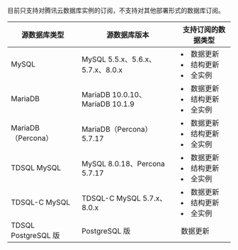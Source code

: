 目前只支持对腾讯云数据库实例的订阅，不支持对其他部署形式的数据库订阅。

| **源数据库类型**           | **源数据库版本**                  | **支持订阅的数据类型** |
| ------------------------------------- | ---------------------------------------- | ---------------------------------------- |
| MySQL | MySQL 5.5.x、5.6.x、5.7.x、8.0.x | <li>数据更新<li>结构更新<li>全实例 |
| MariaDB           | MariaDB 10.0.10、MariaDB 10.1.9 | <li>数据更新<li>结构更新<li>全实例 |
| MariaDB（Percona） | MariaDB（Percona） 5.7.17 | <li>数据更新<li>结构更新<li>全实例 |
| TDSQL MySQL | MySQL 8.0.18、Percona 5.7.17  | <li>数据更新<li>结构更新<li>全实例 |
| TDSQL-C MySQL | TDSQL-C MySQL 5.7.x、8.0.x | <li>数据更新<li>结构更新<li>全实例 |
| TDSQL PostgreSQL 版 | PostgreSQL 版 | 数据更新 |

